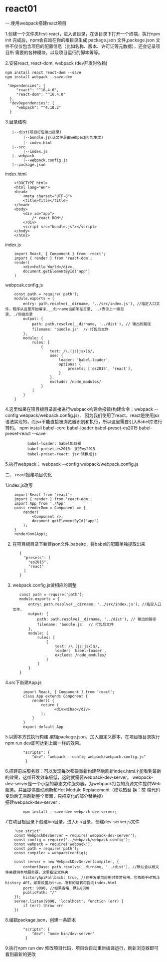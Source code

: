 # react01
一.使用webpack搭建react项目

1.创建一个文件夹first-react，进入该目录，在该目录下打开一个终端，执行npm init
    完成后，npm会自动在你的根目录生成 package.json 文件,package.json 文件不仅仅包含项目的配置信息（比如名称、版本、许可证等元数据），还会记录项目所     需要的各种模块，以及项目运行的脚本等等。
    
2.安装react, react-dom, webpack   (dev开发时依赖)
    
    npm install react react-dom --save
    npm install webpack --save-dev
     
     "dependencies": {
         "react": "^16.4.0",
         "react-dom": "^16.4.0"
      },
      "devDependencies": {
         "webpack": "^4.10.2"
      }
      
 3.目录结构 
 
       |--dist(项目打包输出目录)
            |--bundle.js(该文件是由webpack打包生成)
            |--index.html　　
       |--src
            |--index.js
       |--webpack
            |--webpack.config.js
       |--package.json
       
   index.html
    
        <!DOCTYPE html>
        <html lang="en">
        <head>
            <meta charset="UTF-8">
            <title>Title</title>
        </head>
        <body>
            <div id="app">
                /* react DOM*/
            </div>
            <script src="bundle.js"></script>
        </body>
        </html>
        
   index.js
    
        import React, { Component } from 'react';
        import { render } from 'react-dom';
        render(
            <div>Hello World</div>,
            document.getElementById('app')
        )
        
   webpcak.config.js
    
        const path = require('path');
        module.exports = {
            entry: path.resolve(__dirname, '../src/index.js'), //指定入口文件，程序从这里开始编译,__dirname当前所在目录, ../表示上一级目                                                                   录, ./同级目录
            output: {
                path: path.resolve(__dirname, '../dist'), // 输出的路径
                filename: 'bundle.js'  // 打包后文件
            },
            module: {
                rules: [
                    {
                        test: /\.(js|jsx)$/,
                        use: {
                            loader: 'babel-loader',
                            options: {
                                presets: ['es2015', 'react'],
                            }
                        },
                        exclude: /node_modules/
                    }
                ]
            }
        }
 
 4.这里如果在项目根目录直接进行webpack构建会报错(构建命令：webpack --config webpack/webpack.config.js)，
    因为我们使用了react，react是使用jsx语法实现的，而jsx不能直接被浏览器识别和执行，所以这里需要引入Babel库进行转码。
    npm install babel-core babel-loader babel-preset-es2015 babel-preset-react --save
            
              babel-loader: babel加载器
              babel-preset-es2015: 支持es2015
              babel-preset-react: jsx 转换成js
        
 
 5.执行webpack： webpack --config webpack/webpack.config.js
 
 
 二、 react搭建项目优化
 
  1.index.js改写
  
        import React from 'react';
        import { render } from 'react-dom';
        import App from './App'
        const renderDom = Component => {
            render(
                <Component />,
                document.getElementById('app')
            );
        }
        renderDom(App);
   
  2. 在项目根目录下新建json文件.babelrc，将babel的配置单独提取出来
  
            {
              "presets": [
                "es2015",
                "react"
              ]
            }
  
  3. webpack.config.js做相应的调整
  
            const path = require('path');
            module.exports = {
                entry: path.resolve(__dirname, '../src/index.js'), //指定入口文件，
                output: {
                    path: path.resolve(__dirname, '../dist'), // 输出的路径
                    filename: 'bundle.js'  // 打包后文件
                },
                module: {
                    rules: [
                        {
                            test: /\.(js|jsx)$/,
                            loader: 'babel-loader',
                            exclude: /node_modules/
                        }
                    ]
                }
            }
            
  4.src下新建App.js
  
            import React, { Component } from 'react';
            class App extends Component {
                render() {
                    return (
                          <div>NIhao</div>
                    );
                }
            }
            export default App
   
   5.以脚本方式执行构建
         编辑package.json，加入自定义脚本，在项目根目录执行npm run dev即可达到上面一样的效果。
    
            "scripts": {
                "dev": "webpack --config webpack/webpack.config.js"
             }
             
   6.搭建前端服务器：可以发现每次都要重新构建然后刷新index.html才能看到最新的效果，这样开发效率极低，这时就需要webpack-dev-server，
        webpack-dev-server是一个小型的静态文件服务器，为webpack打包的资源文件提供Web服务。并且提供自动刷新和Hot Module Replacement（模块热替         换：前       端代码变动后无需刷新整个页面，只把变化的部分替换掉）    
    搭建webpack-dev-server：
    
            npm install --save-dev webpack-dev-server;
     
   7.在项目根目录下创建bin目录，进入bin目录，创建dev-server.js文件
   
        'use strict'
        const WebpackDevServer = require('webpack-dev-server');
        const config = require('../webpack/webpack.config');
        const webpack = require('webpack');
        const path = require('path');
        const compiler = webpack(config);

        const server = new WebpackDevServer(compiler, {
            contentBase: path.resolve(__dirname, '../dist'), //默认会以根文件夹提供本地服务器，这里指定文件夹
            historyApiFallback: true, //在开发单页应用时非常有用，它依赖于HTML5 history API，如果设置为true，所有的跳转将指向index.html
            port: 9090, //如果省略，默认8080
            publicPath: "/"
        });
        server.listen(9090, 'localhost', function (err) {
            if (err) throw err
        })
        
   8.编辑package.json，创建一条脚本
        
            "scripts": {
                "dev": "node bin/dev-server"
             }
             
  9.执行npm run dev 修改项目代码，项目会自动重新编译运行，刷新浏览器即可看到最新的更改
    
